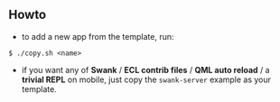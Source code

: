 
Howto
-----

* to add a new app from the template, run:

```
$ ./copy.sh <name>
```

* if you want any of **Swank** / **ECL contrib files** / **QML auto reload** /
  a **trivial REPL** on mobile, just copy the `swank-server` example as your
  template.
